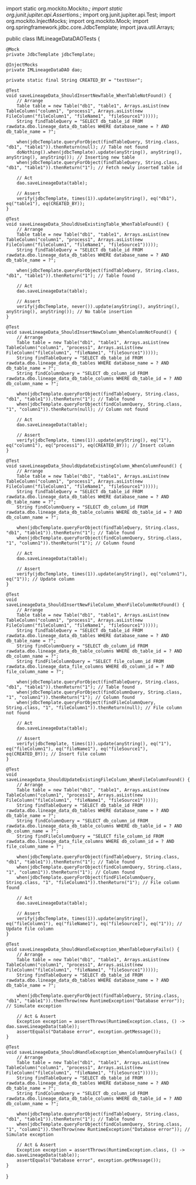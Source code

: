 import static org.mockito.Mockito.*;
import static org.junit.jupiter.api.Assertions.*;
import org.junit.jupiter.api.Test;
import org.mockito.InjectMocks;
import org.mockito.Mock;
import org.springframework.jdbc.core.JdbcTemplate;
import java.util.Arrays;

public class IMLineageDataDAOTests {

    @Mock
    private JdbcTemplate jdbcTemplate;

    @InjectMocks
    private IMLineageDataDAO dao;

    private static final String CREATED_BY = "testUser";

    @Test
    void saveLineageData_ShouldInsertNewTable_WhenTableNotFound() {
        // Arrange
        Table table = new Table("db1", "table1", Arrays.asList(new TableColumn("column1", "process1", Arrays.asList(new FileColumn("fileColumn1", "fileName1", "fileSource1")))));
        String findTableQuery = "SELECT db_table_id FROM rawdata.dbo.lineage_data_db_tables WHERE database_name = ? AND db_table_name = ?";

        when(jdbcTemplate.queryForObject(findTableQuery, String.class, "db1", "table1")).thenReturn(null); // Table not found
        doNothing().when(jdbcTemplate).update(anyString(), anyString(), anyString(), anyString()); // Inserting new table
        when(jdbcTemplate.queryForObject(findTableQuery, String.class, "db1", "table1")).thenReturn("1"); // Fetch newly inserted table id

        // Act
        dao.saveLineageData(table);

        // Assert
        verify(jdbcTemplate, times(1)).update(anyString(), eq("db1"), eq("table1"), eq(CREATED_BY));
    }

    @Test
    void saveLineageData_ShouldUseExistingTable_WhenTableFound() {
        // Arrange
        Table table = new Table("db1", "table1", Arrays.asList(new TableColumn("column1", "process1", Arrays.asList(new FileColumn("fileColumn1", "fileName1", "fileSource1")))));
        String findTableQuery = "SELECT db_table_id FROM rawdata.dbo.lineage_data_db_tables WHERE database_name = ? AND db_table_name = ?";

        when(jdbcTemplate.queryForObject(findTableQuery, String.class, "db1", "table1")).thenReturn("1"); // Table found

        // Act
        dao.saveLineageData(table);

        // Assert
        verify(jdbcTemplate, never()).update(anyString(), anyString(), anyString(), anyString()); // No table insertion
    }

    @Test
    void saveLineageData_ShouldInsertNewColumn_WhenColumnNotFound() {
        // Arrange
        Table table = new Table("db1", "table1", Arrays.asList(new TableColumn("column1", "process1", Arrays.asList(new FileColumn("fileColumn1", "fileName1", "fileSource1")))));
        String findTableQuery = "SELECT db_table_id FROM rawdata.dbo.lineage_data_db_tables WHERE database_name = ? AND db_table_name = ?";
        String findColumnQuery = "SELECT db_column_id FROM rawdata.dbo.lineage_data_db_table_columns WHERE db_table_id = ? AND db_column_name = ?";

        when(jdbcTemplate.queryForObject(findTableQuery, String.class, "db1", "table1")).thenReturn("1"); // Table found
        when(jdbcTemplate.queryForObject(findColumnQuery, String.class, "1", "column1")).thenReturn(null); // Column not found

        // Act
        dao.saveLineageData(table);

        // Assert
        verify(jdbcTemplate, times(1)).update(anyString(), eq("1"), eq("column1"), eq("process1"), eq(CREATED_BY)); // Insert column
    }

    @Test
    void saveLineageData_ShouldUpdateExistingColumn_WhenColumnFound() {
        // Arrange
        Table table = new Table("db1", "table1", Arrays.asList(new TableColumn("column1", "process1", Arrays.asList(new FileColumn("fileColumn1", "fileName1", "fileSource1")))));
        String findTableQuery = "SELECT db_table_id FROM rawdata.dbo.lineage_data_db_tables WHERE database_name = ? AND db_table_name = ?";
        String findColumnQuery = "SELECT db_column_id FROM rawdata.dbo.lineage_data_db_table_columns WHERE db_table_id = ? AND db_column_name = ?";

        when(jdbcTemplate.queryForObject(findTableQuery, String.class, "db1", "table1")).thenReturn("1"); // Table found
        when(jdbcTemplate.queryForObject(findColumnQuery, String.class, "1", "column1")).thenReturn("1"); // Column found

        // Act
        dao.saveLineageData(table);

        // Assert
        verify(jdbcTemplate, times(1)).update(anyString(), eq("column1"), eq("1")); // Update column
    }

    @Test
    void saveLineageData_ShouldInsertNewFileColumn_WhenFileColumnNotFound() {
        // Arrange
        Table table = new Table("db1", "table1", Arrays.asList(new TableColumn("column1", "process1", Arrays.asList(new FileColumn("fileColumn1", "fileName1", "fileSource1")))));
        String findTableQuery = "SELECT db_table_id FROM rawdata.dbo.lineage_data_db_tables WHERE database_name = ? AND db_table_name = ?";
        String findColumnQuery = "SELECT db_column_id FROM rawdata.dbo.lineage_data_db_table_columns WHERE db_table_id = ? AND db_column_name = ?";
        String findFileColumnQuery = "SELECT file_column_id FROM rawdata.dbo.lineage_data_file_columns WHERE db_column_id = ? AND file_column_name = ?";

        when(jdbcTemplate.queryForObject(findTableQuery, String.class, "db1", "table1")).thenReturn("1"); // Table found
        when(jdbcTemplate.queryForObject(findColumnQuery, String.class, "1", "column1")).thenReturn("1"); // Column found
        when(jdbcTemplate.queryForObject(findFileColumnQuery, String.class, "1", "fileColumn1")).thenReturn(null); // File column not found

        // Act
        dao.saveLineageData(table);

        // Assert
        verify(jdbcTemplate, times(1)).update(anyString(), eq("1"), eq("fileColumn1"), eq("fileName1"), eq("fileSource1"), eq(CREATED_BY)); // Insert file column
    }

    @Test
    void saveLineageData_ShouldUpdateExistingFileColumn_WhenFileColumnFound() {
        // Arrange
        Table table = new Table("db1", "table1", Arrays.asList(new TableColumn("column1", "process1", Arrays.asList(new FileColumn("fileColumn1", "fileName1", "fileSource1")))));
        String findTableQuery = "SELECT db_table_id FROM rawdata.dbo.lineage_data_db_tables WHERE database_name = ? AND db_table_name = ?";
        String findColumnQuery = "SELECT db_column_id FROM rawdata.dbo.lineage_data_db_table_columns WHERE db_table_id = ? AND db_column_name = ?";
        String findFileColumnQuery = "SELECT file_column_id FROM rawdata.dbo.lineage_data_file_columns WHERE db_column_id = ? AND file_column_name = ?";

        when(jdbcTemplate.queryForObject(findTableQuery, String.class, "db1", "table1")).thenReturn("1"); // Table found
        when(jdbcTemplate.queryForObject(findColumnQuery, String.class, "1", "column1")).thenReturn("1"); // Column found
        when(jdbcTemplate.queryForObject(findFileColumnQuery, String.class, "1", "fileColumn1")).thenReturn("1"); // File column found

        // Act
        dao.saveLineageData(table);

        // Assert
        verify(jdbcTemplate, times(1)).update(anyString(), eq("fileColumn1"), eq("fileName1"), eq("fileSource1"), eq("1")); // Update file column
    }

    @Test
    void saveLineageData_ShouldHandleException_WhenTableQueryFails() {
        // Arrange
        Table table = new Table("db1", "table1", Arrays.asList(new TableColumn("column1", "process1", Arrays.asList(new FileColumn("fileColumn1", "fileName1", "fileSource1")))));
        String findTableQuery = "SELECT db_table_id FROM rawdata.dbo.lineage_data_db_tables WHERE database_name = ? AND db_table_name = ?";

        when(jdbcTemplate.queryForObject(findTableQuery, String.class, "db1", "table1")).thenThrow(new RuntimeException("Database error")); // Simulate exception

        // Act & Assert
        Exception exception = assertThrows(RuntimeException.class, () -> dao.saveLineageData(table));
        assertEquals("Database error", exception.getMessage());
    }

    @Test
    void saveLineageData_ShouldHandleException_WhenColumnQueryFails() {
        // Arrange
        Table table = new Table("db1", "table1", Arrays.asList(new TableColumn("column1", "process1", Arrays.asList(new FileColumn("fileColumn1", "fileName1", "fileSource1")))));
        String findTableQuery = "SELECT db_table_id FROM rawdata.dbo.lineage_data_db_tables WHERE database_name = ? AND db_table_name = ?";
        String findColumnQuery = "SELECT db_column_id FROM rawdata.dbo.lineage_data_db_table_columns WHERE db_table_id = ? AND db_column_name = ?";

        when(jdbcTemplate.queryForObject(findTableQuery, String.class, "db1", "table1")).thenReturn("1"); // Table found
        when(jdbcTemplate.queryForObject(findColumnQuery, String.class, "1", "column1")).thenThrow(new RuntimeException("Database error")); // Simulate exception

        // Act & Assert
        Exception exception = assertThrows(RuntimeException.class, () -> dao.saveLineageData(table));
        assertEquals("Database error", exception.getMessage());
    }
}

